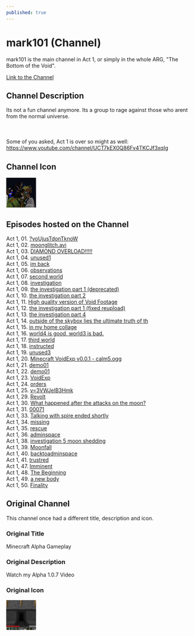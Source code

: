 ```yaml
---
published: true
---
```


# mark101 (Channel)

mark101 is the main channel in Act 1, or simply in the whole ARG, "The Bottom of the Void". 

[Link to the Channel](https://www.youtube.com/@unintelligible-synapse)

## Channel Description
Its not a fun channel anymore. Its a group to rage against those who arent from the normal universe.
<br>
<br>
<br>
<br>Some of you asked, Act 1 is over so might as well:
<br>https://www.youtube.com/channel/UCT7kEX0Q86Fv4TKCJf3xqIg

## Channel Icon
<img width="80" src="assets/images/mark101-channelicon.jpg">

## Episodes hosted on the Channel
Act 1, 01. [?yoUjusTdonTknoW](Act1_%253FyoUjusTdonTknoW)
<br>Act 1, 02. [moonglitch.avi](Act1_moonglitch.avi)
<br>Act 1, 03. [DIAMOND OVERLOAD!!!!!](Act1_DIAMONDOVERLOAD)
<br>Act 1, 04. [unused1](Act1_unused1)
<br>Act 1, 05. [im back](Act1_imback)
<br>Act 1, 06. [observations](Act1_observations)
<br>Act 1, 07. [second world](Act1_secondworld)
<br>Act 1, 08. [investigation](Act1_investigation)
<br>Act 1, 09. [the investigation part 1 (deprecated)](Act1_theinvestigationpart1deprecated)
<br>Act 1, 10. [the investigation part 2](Act1_theinvestigationpart2)
<br>Act 1, 11. [High quality version of Void Footage](Act1_HighqualityversionofVoidFootage)
<br>Act 1, 12. [the investigation part 1 (fixed reupload)](Act1_theinvestigationpart1fixedreupload)
<br>Act 1, 13. [the investigation part 4](Act1_theinvestigationpart4)
<br>Act 1, 14. [outside of the skybox lies the ultimate truth of th](Act1_outsideoftheskyboxliestheultimatetruthofth)
<br>Act 1, 15. [in my home collage](Act1_inmyhomecollage)
<br>Act 1, 16. [world4 is good, world3 is bad.](Act1_world4isgoodworld3isbad)
<br>Act 1, 17. [third world](Act1_thirdworld)
<br>Act 1, 18. [instructed](Act1_instructed)
<br>Act 1, 19. [unused3](Act1_unused3)
<br>Act 1, 20. [Minecraft VoidExp v0.0.1 - calm5.ogg](Act1_MinecraftVoidExpv0.0.1calm5.ogg)
<br>Act 1, 21. [demo01](Act1_demo01)
<br>Act 1, 22. [demo01](Act1_demo02)
<br>Act 1, 23. [VoidExp](Act1_VoidExp)
<br>Act 1, 24. [orders](Act1_orders)
<br>Act 1, 25. [v=3VWJelB3Hmk](Act1_v=3VWJelB3Hmk)
<br>Act 1, 29. [Revolt](Act1_Revolt)
<br>Act 1, 30. [What happened after the attacks on the moon?](Act1_Whathappenedaftertheattacksonthemoon)
<br>Act 1, 31. [00071](Act1_00071)
<br>Act 1, 33. [Talking with spire ended shortly](Act1_Talkingwithspireendedshortly)
<br>Act 1, 34. [missing](Act1_missing)
<br>Act 1, 35. [rescue](Act1_rescue)
<br>Act 1, 36. [adminspace](Act1_adminspace)
<br>Act 1, 38. [investigation 5 moon shedding](Act1_investigation5moonshedding)
<br>Act 1, 39. [Moonfall](Act1_Moonfall)
<br>Act 1, 40. [backtoadminspace](Act1_backtoadminspace)
<br>Act 1, 41. [trustred](Act1_trustred)
<br>Act 1, 47. [Imminent](Act1_Imminent)
<br>Act 1, 48. [The Beginning](Act1_TheBeginning)
<br>Act 1, 49. [a new body](Act1_anewbody)
<br>Act 1, 50. [Finality](Act1_Finality)

## Original Channel
This channel once had a different title, description and icon.

### Original Title
Minecraft Alpha Gameplay

### Original Description
Watch my Alpha 1.0.7 Video

### Original Icon
<img width="80" src="assets/images/mark101-channeloldicon.jpg">
